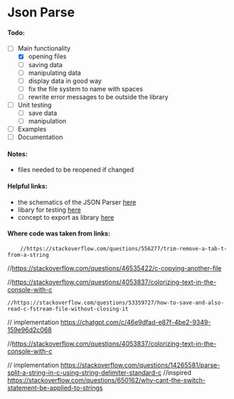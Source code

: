 # Json Parse

#### Todo:
- [ ] Main functionality
    - [x] opening files
    - [ ] saving data
    - [ ] manipulating data
    - [ ] display data in good way
    - [ ] fix the file system to name with spaces
    - [ ] rewrite error messages to be outside the library
- [ ] Unit testing
    - [ ] save data
    - [ ] manipulation
- [ ] Examples
- [ ] Documentation

#### Notes:
- files needed to be reopened if changed



#### Helpful links:
- the schematics of the JSON Parser [here](https://www.json.org/json-en.html)
- libary for testing [here](https://levelofindirection.com/blog/unit-testing-in-cpp-and-objective-c-just-got-easier.html)
- concept to export as library [here](https://www.geeksforgeeks.org/how-do-i-create-a-library-in-cpp/)



#### Where code was taken from links:

        //https://stackoverflow.com/questions/556277/trim-remove-a-tab-t-from-a-string


//https://stackoverflow.com/questions/46535422/c-copying-another-file


//https://stackoverflow.com/questions/4053837/colorizing-text-in-the-console-with-c


    //https://stackoverflow.com/questions/53359727/how-to-save-and-also-read-c-fstream-file-without-closing-it  



// implementation https://chatgpt.com/c/46e9dfad-e87f-4be2-9349-159e96d2c068


//https://stackoverflow.com/questions/4053837/colorizing-text-in-the-console-with-c


// implementation https://stackoverflow.com/questions/14265581/parse-split-a-string-in-c-using-string-delimiter-standard-c
//inspired https://stackoverflow.com/questions/650162/why-cant-the-switch-statement-be-applied-to-strings